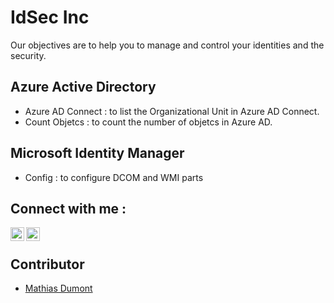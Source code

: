 # IdSec Inc
Our objectives are to help you to manage and control your identities and the security.

## Azure Active Directory

* Azure AD Connect : to list the Organizational Unit in Azure AD Connect.
* Count Objetcs : to count the number of objetcs in Azure AD.

## Microsoft Identity Manager

* Config : to configure DCOM and WMI parts


## Connect with me :
[<img align="left" alt="codeSTACKr | Twitter" width="22px" src="https://cdn.jsdelivr.net/npm/simple-icons@v3/icons/twitter.svg" />][twitter]
[<img align="left" alt="codeSTACKr | LinkedIn" width="22px" src="https://cdn.jsdelivr.net/npm/simple-icons@v3/icons/linkedin.svg" />][linkedin]
<br />
<!-- This section you create this variables that are used above -->
[twitter]: https://twitter.com/IdSec_inc
[linkedin]: https://www.linkedin.com/in/idsec-inc-1881b21a9/


## Contributor

+ [Mathias Dumont](https://www.linkedin.com/in/mathiasdumont)
